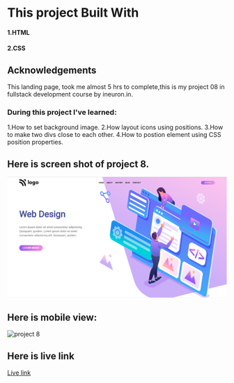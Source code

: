# This project Built With
#### 1.HTML
#### 2.CSS

## Acknowledgements
This landing page, took me almost 5 hrs to complete,this is my project 08 in fullstack development course by ineuron.in.

### During this project I've learned:

1.How to set background image.
2.How layout icons using positions.
3.How to make two divs close to each other.
4.How to postion element using CSS position properties.

## Here is screen shot of project 8.

![project 8](./screenshot.png)

## Here is mobile view:

![project 8](mb-rspve%20scrnsht.png)


## Here is live link
[Live link](https://rohini-project8.netlify.app/)